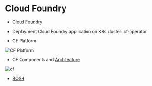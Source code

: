 # Cloud Foundry
- [Cloud Foundry](https://www.cloudfoundry.org/)

- Deployment Cloud Foundry application on K8s cluster: cf-operator

- CF Platform

![CF Platform](https://raw.githubusercontent.com/cloudfoundry/docs-cloudfoundry-concepts/master/images/power-of-platform.png)

- CF Components and [Architecture](https://docs.cloudfoundry.org/concepts/architecture/index.html)

![cf](https://docs.cloudfoundry.org/concepts/images/cf_architecture_block.png)

- [BOSH](https://bosh.io/docs/)
